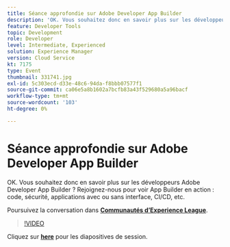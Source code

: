 ```yaml
---
title: Séance approfondie sur Adobe Developer App Builder
description: 'OK. Vous souhaitez donc en savoir plus sur les développeurs Adobe Developer App Builder ? Rejoignez-nous pour voir Adobe Developer App Builder en action : code, sécurité, applications avec ou sans interface, CI/CD, etc. Cette session a été diffusée dans le cadre d’un événement de contenu Adobe Developers Live.'
feature: Developer Tools
topic: Development
role: Developer
level: Intermediate, Experienced
solution: Experience Manager
version: Cloud Service
kt: 7175
type: Event
thumbnail: 331741.jpg
exl-id: 5c303ecd-d33e-48c6-94da-f8bbb07577f1
source-git-commit: ca06e5a8b1602a7bcfb83a43f529680a5a96bacf
workflow-type: tm+mt
source-wordcount: '103'
ht-degree: 0%

---
```


# Séance approfondie sur Adobe Developer App Builder

OK. Vous souhaitez donc en savoir plus sur les développeurs Adobe Developer App Builder ? Rejoignez-nous pour voir App Builder en action : code, sécurité, applications avec ou sans interface, CI/CD, etc.

Poursuivez la conversation dans **[Communautés d’Experience League](http://adobe.ly/36Yd3v6)**.

>[!VIDEO](https://video.tv.adobe.com/v/331741/?quality=12&learn=on&hidetitle=true)

Cliquez sur **[here](/help/adobe-developers-live/assets/app-builder.pdf)** pour les diapositives de session.
